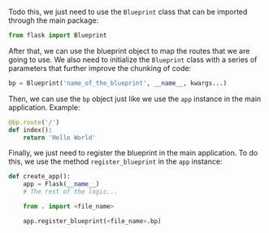 Todo this, we just need to use the `Blueprint` class that can be imported through the main package:
```python
from flask import Blueprint
```

After that, we can use the blueprint object to map the routes that we are going to use. We also need to initialize the `Blueprint` class with a series of parameters that further improve the chunking of code:
```python
bp = Blueprint('name_of_the_blueprint', __name__, kwargs...)
```

Then, we can use the `bp` object just like we use the `app` instance in the main application. Example:

```python
@bp.route('/')
def index():
    return 'Hello World'
```

Finally, we just need to register the blueprint in the main application. To do this, we use the method `register_blueprint` in the `app` instance:

```python
def create_app():
    app = Flask(__name__)
    # The rest of the logic...

    from . import <file_name>

    app.register_blueprint(<file_name>.bp)
```